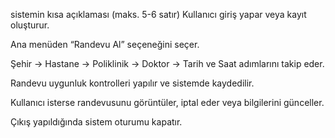 

sistemin kısa açıklaması (maks. 5-6 satır)
Kullanıcı giriş yapar veya kayıt oluşturur.

Ana menüden “Randevu Al” seçeneğini seçer.

Şehir → Hastane → Poliklinik → Doktor → Tarih ve Saat adımlarını takip eder.

Randevu uygunluk kontrolleri yapılır ve sistemde kaydedilir.

Kullanıcı isterse randevusunu görüntüler, iptal eder veya bilgilerini günceller.

Çıkış yapıldığında sistem oturumu kapatır.
